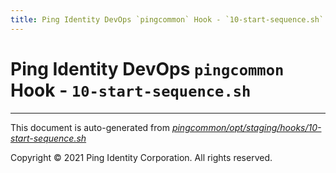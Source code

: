 ```yaml
---
title: Ping Identity DevOps `pingcommon` Hook - `10-start-sequence.sh`
---
```


# Ping Identity DevOps `pingcommon` Hook - `10-start-sequence.sh`

---
This document is auto-generated from _[pingcommon/opt/staging/hooks/10-start-sequence.sh](https://github.com/pingidentity/pingidentity-docker-builds/blob/master/pingcommon/opt/staging/hooks/10-start-sequence.sh)_

Copyright © 2021 Ping Identity Corporation. All rights reserved.
